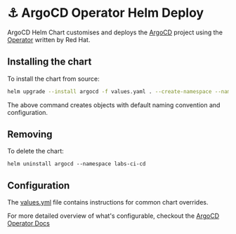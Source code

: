 # ⚓️ ArgoCD Operator Helm Deploy

ArgoCD Helm Chart customises and deploys the [ArgoCD](https://argoproj.github.io/argo-cd/getting_started/) project using the [Operator](https://argocd-operator.readthedocs.io/en/latest/) written by Red Hat.

## Installing the chart

To install the chart from source:
```bash
helm upgrade --install argocd -f values.yaml . --create-namespace --namespace labs-ci-cd
```

The above command creates objects with default naming convention and configuration.

## Removing

To delete the chart:
```
helm uninstall argocd --namespace labs-ci-cd
```

## Configuration

The [values.yml](values.yaml) file contains instructions for common chart overrides.

For more detailed overview of what's configurable, checkout the [ArgoCD Operator Docs](https://argocd-operator.readthedocs.io/en/latest/reference/argocd/)
